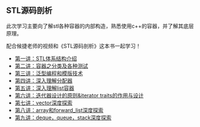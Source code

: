 ## STL源码剖析

此次学习主要向了解stl各种容器的内部构造，熟悉使用c++的容器，并了解其底层原理。

配合候捷老师的视频和《STL源码剖析》这本书一起学习！

* [第一讲：STL体系结构介绍](https://github.com/caixiongjiang/STL_sourcecode/tree/master/1.%E7%AC%AC%E4%B8%80%E8%AE%B2)
* [第二讲：容器之分类及各种测试](https://github.com/caixiongjiang/STL_sourcecode/tree/master/2.%E7%AC%AC%E4%BA%8C%E8%AE%B2)
* [第三讲：泛型编程和模版技术](https://github.com/caixiongjiang/STL_sourcecode/tree/master/3.%E7%AC%AC%E4%B8%89%E8%AE%B2)
* [第四讲：深入理解分配器](https://github.com/caixiongjiang/STL_sourcecode/tree/master/4.%E7%AC%AC%E5%9B%9B%E8%AE%B2)
* [第五讲：深入理解list容器](https://github.com/caixiongjiang/STL_sourcecode/tree/master/5.%E7%AC%AC%E4%BA%94%E8%AE%B2)
* [第六讲：迭代器设计的原则&iterator traits的作用与设计](https://github.com/caixiongjiang/STL_sourcecode/tree/master/6.%E7%AC%AC%E5%85%AD%E8%AE%B2)
* [第七讲：vector深度探索](https://github.com/caixiongjiang/STL_sourcecode/tree/master/7.%E7%AC%AC%E4%B8%83%E8%AE%B2)
* [第八讲：array和forward_list深度探索](https://github.com/caixiongjiang/STL_sourcecode/tree/master/8.%E7%AC%AC%E5%85%AB%E8%AE%B2)
* [第九讲：deque，queue，stack深度探索](https://github.com/caixiongjiang/STL_sourcecode/tree/master/9.%E7%AC%AC%E4%B9%9D%E8%AE%B2)